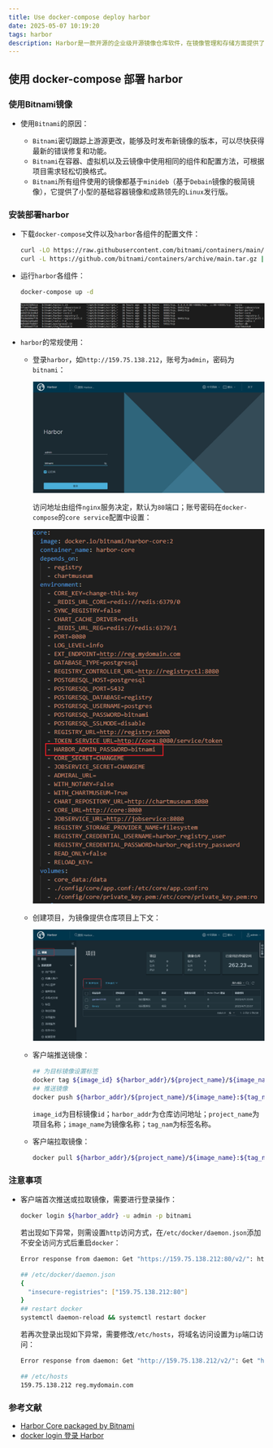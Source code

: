 ```yaml
---
title: Use docker-compose deploy harbor
date: 2025-05-07 10:19:20
tags: harbor
description: Harbor是一款开源的企业级开源镜像仓库软件，在镜像管理和存储方面提供了一种高效、安全、可靠的方式。
---
```


## 使用 docker-compose 部署 harbor

### 使用Bitnami镜像

* 使用```Bitnami```的原因：
  
  * ```Bitnami```密切跟踪上游源更改，能够及时发布新镜像的版本，可以尽快获得最新的错误修复和功能。
  * ```Bitnami```在容器、虚拟机以及云镜像中使用相同的组件和配置方法，可根据项目需求轻松切换格式。
  * ```Bitnami```所有组件使用的镜像都基于```minideb```（基于```Debain```镜像的极简镜像），它提供了小型的基础容器镜像和成熟领先的```Linux```发行版。

### 安装部署harbor

* 下载```docker-compose```文件以及```harbor```各组件的配置文件：

  ```bash
  curl -LO https://raw.githubusercontent.com/bitnami/containers/main/bitnami/harbor-portal/docker-compose.yml
  curl -L https://github.com/bitnami/containers/archive/main.tar.gz | tar xz --strip=2 containers-main/bitnami/harbor-portal && cp -RL harbor-portal/config . && rm -rf harbor-portal
  ```

* 运行```harbor```各组件：

  ```bash
  docker-compose up -d
  ```

  ![](https://raw.githubusercontent.com/Garden12138/picbed-cloud/main/minikube/Snipaste_2023-04-13_11-37-02.png) 

* ```harbor```的常规使用：
  
  * 登录```harbor```，如```http://159.75.138.212```，账号为```admin```，密码为```bitnami```：

    ![](https://raw.githubusercontent.com/Garden12138/picbed-cloud/main/minikube/Snipaste_2023-04-13_15-33-30.png)

    访问地址由组件```nginx```服务决定，默认为```80```端口；账号密码在```docker-compose```的```core service```配置中设置：

    ![](https://raw.githubusercontent.com/Garden12138/picbed-cloud/main/minikube/Snipaste_2023-04-13_15-38-15.png)
  
  * 创建项目，为镜像提供仓库项目上下文：

    ![](https://raw.githubusercontent.com/Garden12138/picbed-cloud/main/minikube/Snipaste_2023-04-13_15-44-59.png)
  
  * 客户端推送镜像：

    ```bash
    ## 为目标镜像设置标签
    docker tag ${image_id} ${harbor_addr}/${project_name}/${image_name}:${tag_name}
    ## 推送镜像
    docker push ${harbor_addr}/${project_name}/${image_name}:${tag_name}
    ```

    ```image_id```为目标镜像```id```；```harbor_addr```为仓库访问地址；```project_name```为项目名称；```image_name```为镜像名称；```tag_nam```为标签名称。
  
  * 客户端拉取镜像：

    ```bash
    docker pull ${harbor_addr}/${project_name}/${image_name}:${tag_name}
    ```

### 注意事项

* 客户端首次推送或拉取镜像，需要进行登录操作：

  ```bash
  docker login ${harbor_addr} -u admin -p bitnami
  ```

  若出现如下异常，则需设置```http```访问方式，在```/etc/docker/daemon.json```添加不安全访问方式后重启```docker```：

  ```bash
  Error response from daemon: Get "https://159.75.138.212:80/v2/": http: server gave HTTP response to HTTPS client
  ```

  ```bash
  ## /etc/docker/daemon.json
  {
    "insecure-registries": ["159.75.138.212:80"]
  }
  ## restart docker
  systemctl daemon-reload && systemctl restart docker
  ```
  
  若再次登录出现如下异常，需要修改```/etc/hosts```，将域名访问设置为```ip```端口访问：
  
  ```bash
  Error response from daemon: Get "http://159.75.138.212/v2/": Get "http://reg.mydomain.com/service/token?account=admin&client_id=docker&offline_token=true&service=harbor-registry": dial tcp: lookup reg.mydomain.com on 183.60.83.19:53: no such host
  ```

  ```bash
  ## /etc/hosts
  159.75.138.212 reg.mydomain.com
  ```

### 参考文献

* [Harbor Core packaged by Bitnami](https://hub.docker.com/r/bitnami/harbor-core)
* [docker login 登录 Harbor](https://randyou.github.io/2020/06/16/docker-login-harbor/index.html)
